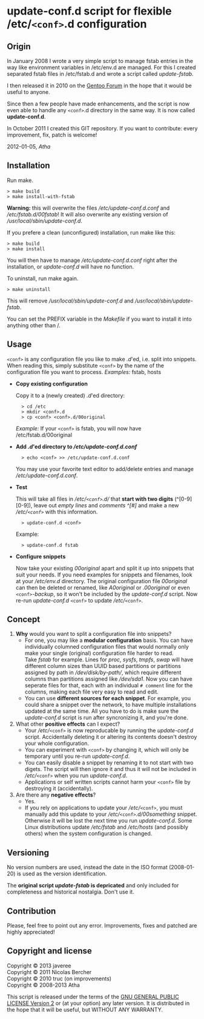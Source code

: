 update-conf.d script for flexible /etc/``<conf>``.d configuration
=================================================================


Origin
------

In January 2008 I wrote a very simple script to manage fstab entries in the way
like environment variables in /etc/env.d are managed. For this I created
separated fstab files in /etc/fstab.d and wrote a script called *update-fstab*.

I then released it in 2010 on the
[Gentoo Forum](http://forums.gentoo.org/viewtopic.php?p=6364143) in the hope
that it would be useful to anyone.

Since then a few people have made enhancements, and the script is now even able
to handle any ``<conf>``.d directory in the same way. It is now called
**update-conf.d**.

In October 2011 I created this GIT repository.
If you want to contribute: every improvement, fix, patch is welcome!

2012-01-05, *Atha*

Installation
------------

Run make.

    > make build
    > make install-with-fstab

**Warning:** this will overwrite the files */etc/update-conf.d.conf* and
*/etc/fstab.d/00fstab*! It will also overwrite any existing version of
*/usr/local/sbin/update-conf.d*.

If you prefere a clean (unconfigured) installation, run make like this:

    > make build
    > make install

You will then have to manage */etc/update-conf.d.conf* right after the
installation, or *update-conf.d* will have no function.

To uninstall, run make again.

    > make uninstall

This will remove */usr/local/sbin/update-conf.d* and
*/usr/local/sbin/update-fstab*.

You can set the PREFIX variable in the *Makefile* if you want to install it
into anything other than /.

Usage
-----

``<conf>`` is any configuration file you like to make *.d*'ed, i.e. split into
snippets. When reading this, simply substitute ``<conf>`` by the name of the
configuration file you want to process. *Examples:* fstab, hosts

* **Copy existing configuration**

  Copy it to a (newly created) *.d*'ed directory:

        > cd /etc
        > mkdir <conf>.d
        > cp <conf> <conf>.d/00original

  *Example:* If your ``<conf>`` is fstab, you will now have
  /etc/fstab.d/00original

* **Add *.d*'ed directory to _/etc/update-conf.d.conf_**

        > echo <conf> >> /etc/update-conf.d.conf

  You may use your favorite text editor to add/delete entries and manage
  */etc/update-conf.d.conf*.

* **Test**

  This will take all files in */etc/``<conf>``.d/* that **start with two
  digits** (^[0-9][0-9]), leave out *empty lines* and *comments ^[#]* and make
  a new */etc/``<conf>``* with  this information.

        > update-conf.d <conf>

  Example:

        > update-conf.d fstab

* **Configure snippets**

  Now take your existing *00original* apart and split it up into snippets that
  suit your needs. If you need examples for snippets and filenames, look at
  your */etc/env.d* directory. The original configuration file *00original* can
  then be deleted or renamed, like *A0original* or *.00original* or even
  ``<conf>``*-backup*, so it won't be included by the *update-conf.d* script.
  Now re-run *update-conf.d* ``<conf>`` to update */etc/*``<conf>``.

Concept
-------

1. **Why** would you want to split a configuration file into snippets?
   * For one, you may like a **modular configuration** basis. You can have
     individually columned configuration files that would normally only make
     your single (original) configuration file harder to read.  
     Take *fstab* for example. Lines for *proc*, *sysfs*, *tmpfs*, *swap* will
     have different column sizes than UUID based partitions or partitions
     assigned by path in */dev/disk/by-path/*, which require different columns
     than partitions assigned like */dev/sda1*. Now you can have seperate
     files for that, each with an individual ``# comment`` line for the
     columns, making each file very easy to read and edit.
   * You can use **different sources for each snippet**. For example, you could
     share a snippet over the network, to have multiple installations updated
     at the same time. All you have to do is make sure the *update-conf.d*
     script is run after syncronizing it, and you're done.
2. What other **positive effects** can I expect?
   * Your */etc/*``<conf>`` is now reproducable by running the *update-conf.d*
     script. Accidentally deleting it or altering its contents doesn't destroy
     your whole configuration.
   * You can experiment with ``<conf>`` by changing it, which will only be
     temporary until you re-run *update-conf.d*.
   * You can easily disable a snippet by renaming it to not start with two
     digets. The script will then ignore it and thus it will not be included in
     */etc/*``<conf>`` when you run *update-conf.d*.
   * Applications or self written scripts cannot harm your ``<conf>`` file by
     destroying it (accidentally).
3. Are there any **negative effects**?
   * Yes.
   * If you rely on applications to update your */etc/*``<conf>``, you must
     manually add this update to your */etc/*``<conf>``*.d/00something* snippet.
     Otherwise it will be lost the next time you run *update-conf.d*. Some
     Linux distributions update */etc/fstab* and */etc/hosts* (and possibly
     others) when the system configuration is changed.

Versioning
----------

No version numbers are used, instead the date in the ISO format (2008-01-20) is
used as the version identification.

The **original script _update-fstab_ is depricated** and only included for
completeness and historical nostalgia. Don't use it.

Contribution
------------

Please, feel free to point out any error. Improvements, fixes and patched are
highly appreciated!

Copyright and license
---------------------

Copyright © 2013 javeree  
Copyright © 2011 Nicolas Bercher  
Copyright © 2010 truc (on improvements)  
Copyright © 2008-2013 Atha

This script is released under the terms of the [GNU GENERAL PUBLIC LICENSE
Version 2](http://www.gnu.org/licenses/gpl-2.0-standalone.html) or (at your
option) any later version.
It is distributed in the hope that it will be useful, but WITHOUT ANY WARRANTY.
